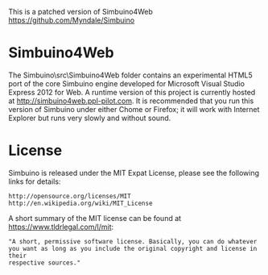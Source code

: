This is a patched version of Simbuino4Web
https://github.com/Myndale/Simbuino


Simbuino4Web
==============
The Simbuino\src\Simbuino4Web folder contains an experimental HTML5 port of the core Simbuino engine developed for Microsoft Visual Studio Express 2012 for Web. A
runtime version of this project is currently hosted at http://simbuino4web.ppl-pilot.com. It is recommended that you run this version of Simbuino under either Chome
or Firefox; it will work with Internet Explorer but runs very slowly and without sound.

License
=======
Simbuino is released under the MIT Expat License, please see the following links for details:

	http://opensource.org/licenses/MIT
	http://en.wikipedia.org/wiki/MIT_License	 

A short summary of the MIT license can be found at https://www.tldrlegal.com/l/mit:

	"A short, permissive software license. Basically, you can do whatever you want as long as you include the original copyright and license in their
	respective sources."